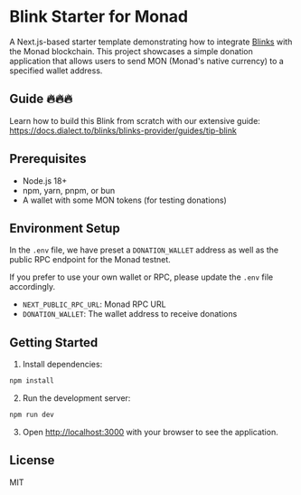 # Blink Starter for Monad

A Next.js-based starter template demonstrating how to integrate [Blinks](https://docs.dialect.to/blinks/) with the Monad blockchain. This project showcases a simple donation application that allows users to send MON (Monad's native currency) to a specified wallet address.

## Guide 🔥🔥🔥

Learn how to build this Blink from scratch with our extensive guide:
https://docs.dialect.to/blinks/blinks-provider/guides/tip-blink

## Prerequisites

- Node.js 18+
- npm, yarn, pnpm, or bun
- A wallet with some MON tokens (for testing donations)

## Environment Setup

In the `.env` file, we have preset a `DONATION_WALLET` address as well as the public RPC endpoint for the Monad testnet.

If you prefer to use your own wallet or RPC, please update the `.env` file accordingly.

- `NEXT_PUBLIC_RPC_URL`: Monad RPC URL
- `DONATION_WALLET`: The wallet address to receive donations

## Getting Started

1. Install dependencies:

```bash
npm install
```

2. Run the development server:

```bash
npm run dev
```

3. Open [http://localhost:3000](http://localhost:3000) with your browser to see the application.

## License

MIT

